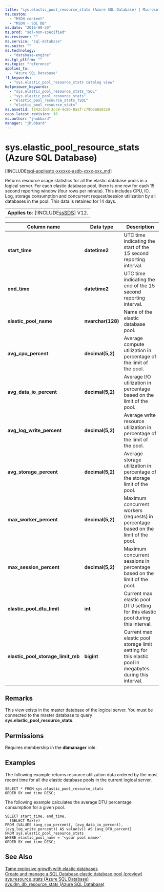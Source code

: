 ```yaml
---
title: "sys.elastic_pool_resource_stats (Azure SQL Database) | Microsoft Docs"
ms.custom: 
  - "MSDN content"
  - "MSDN - SQL DB"
ms.date: "2016-09-30"
ms.prod: "sql-non-specified"
ms.reviewer: ""
ms.service: "sql-database"
ms.suite: ""
ms.technology: 
  - "database-engine"
ms.tgt_pltfrm: ""
ms.topic: "reference"
applies_to: 
  - "Azure SQL Database"
f1_keywords: 
  - "sys.elastic_pool_resource_stats catalog view"
helpviewer_keywords: 
  - "sys.elastic_pool_resource_stats_TSQL"
  - "sys.elastic_pool_resource_stats"
  - "elastic_pool_resource_stats_TSQL"
  - "elastic_pool_resource_stats"
ms.assetid: f242c1bd-3cc8-4c8b-8aaf-c79b6a8a0329
caps.latest.revision: 18
ms.author: "jhubbard"
manager: "jhubbard"
---
```

# sys.elastic_pool_resource_stats (Azure SQL Database)
[!INCLUDE[tsql-appliesto-xxxxxx-asdb-xxxx-xxx_md](../../relational-databases/system-catalog-views/includes/tsql-appliesto-xxxxxx-asdb-xxxx-xxx-md.md)]

  Returns resource usage statistics for all the elastic database pools in a logical server. For each elastic database pool, there is one row for each 15 second reporting window (four rows per minute). This includes CPU, IO, Log, storage consumption and concurrent request/session utilization by all databases in the pool. This data is retained for 14 days. 
  
||  
|-|  
|**Applies to**:  [!INCLUDE[ssSDS](../../analysis-services/multidimensional-models/includes/sssds-md.md)] V12.|  
  
|Column name|Data type|Description|  
|-----------------|---------------|-----------------|  
|**start_time**|**datetime2**|UTC time indicating the start of the 15 second reporting interval.|  
|**end_time**|**datetime2**|UTC time indicating the end of the 15 second reporting interval.|  
|**elastic_pool_name**|**nvarchar(128)**|Name of the elastic database pool.|  
|**avg_cpu_percent**|**decimal(5,2)**|Average compute utilization in percentage of the limit of the pool.|  
|**avg_data_io_percent**|**decimal(5,2)**|Average I/O utilization in percentage based on the limit of the pool.|  
|**avg_log_write_percent**|**decimal(5,2)**|Average write resource utilization in percentage of the limit of the pool.|  
|**avg_storage_percent**|**decimal(5,2)**|Average storage utilization in percentage of the storage limit of the pool.|  
|**max_worker_percent**|**decimal(5,2)**|Maximum concurrent workers (requests) in percentage based on the limit of the pool.|  
|**max_session_percent**|**decimal(5,2)**|Maximum concurrent sessions in percentage based on the limit of the pool.|  
|**elastic_pool_dtu_limit**|**int**|Current max elastic pool DTU setting for this elastic pool during this interval.|  
|**elastic_pool_storage_limit_mb**|**bigint**|Current max elastic pool storage limit setting for this elastic pool in megabytes during this interval.|  
  
## Remarks  
 This view exists in the master database of the logical server. You must be connected to the master database to query **sys.elastic_pool_resource_stats**.  
  
## Permissions  
 Requires membership in the **dbmanager** role.  
  
## Examples  
 The following example returns resource utilization data ordered by the most recent time for all the elastic database pools in the current logical server.  
  
```  
SELECT * FROM sys.elastic_pool_resource_stats   
ORDER BY end_time DESC;  
```  
  
 The following example calculates the average DTU percentage consumption for a given pool.  
  
```  
SELECT start_time, end_time,      
  (SELECT Max(v)      
FROM (VALUES (avg_cpu_percent), (avg_data_io_percent), (avg_log_write_percent)) AS value(v)) AS [avg_DTU_percent]    
FROM sys.elastic_pool_resource_stats   
WHERE elastic_pool_name = '<your pool name>'   
ORDER BY end_time DESC;  
```  
  
## See Also  
 [Tame explosive growth with elastic databases](https://azure.microsoft.com/documentation/articles/sql-database-elastic-pool/)   
 [Create and manage a SQL Database elastic database pool (preview)](https://azure.microsoft.com/documentation/articles/sql-database-elastic-pool-portal/)   
 [sys.resource_stats &#40;Azure SQL Database&#41;](../../relational-databases/system-catalog-views/sys.resource-stats-azure-sql-database.md)   
 [sys.dm_db_resource_stats &#40;Azure SQL Database&#41;](../../relational-databases/system-dynamic-management-views/sys.dm-db-resource-stats-azure-sql-database.md)  
  
  